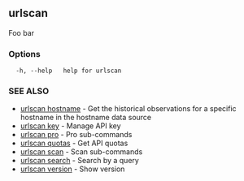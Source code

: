 ## urlscan

Foo bar

### Options

```
  -h, --help   help for urlscan
```

### SEE ALSO

* [urlscan hostname](urlscan_hostname.md)	 - Get the historical observations for a specific hostname in the hostname data source
* [urlscan key](urlscan_key.md)	 - Manage API key
* [urlscan pro](urlscan_pro.md)	 - Pro sub-commands
* [urlscan quotas](urlscan_quotas.md)	 - Get API quotas
* [urlscan scan](urlscan_scan.md)	 - Scan sub-commands
* [urlscan search](urlscan_search.md)	 - Search by a query
* [urlscan version](urlscan_version.md)	 - Show version

